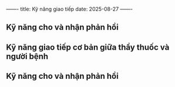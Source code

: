 ——-
title: Kỹ năng giao tiếp
date: 2025-08-27
——-

## Kỹ năng cho và nhận phản hồi

## Kỹ năng giao tiếp cơ bản giữa thầy thuốc và người bệnh

## Kỹ năng cho và nhận phản hồi